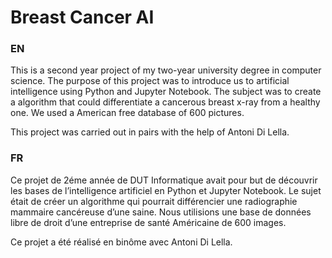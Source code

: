 # Breast Cancer AI
### EN

This is a second year project of my two-year university degree in computer science. The purpose of this project was to introduce us to artificial intelligence using Python and Jupyter Notebook. The subject was to create a algorithm that could differentiate a cancerous breast x-ray from a healthy one. We used a American free database of 600 pictures.

This project was carried out in pairs with the help of Antoni Di Lella.

### FR

Ce projet de 2éme année de DUT Informatique avait pour but de découvrir les bases de l’intelligence artificiel en Python et Jupyter Notebook. Le sujet était de créer un algorithme qui pourrait différencier une radiographie mammaire cancéreuse d’une saine. Nous utilisions une base de données libre de droit d’une entreprise de santé Américaine de 600 images.

Ce projet a été réalisé en binôme avec Antoni Di Lella.
